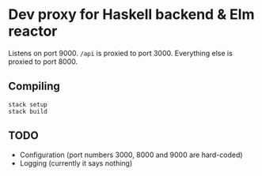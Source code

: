 # Dev proxy for Haskell backend & Elm reactor

Listens on port 9000. `/api` is proxied to port 3000. Everything else is proxied to port 8000.

## Compiling

    stack setup
    stack build

## TODO

* Configuration (port numbers 3000, 8000 and 9000 are hard-coded)
* Logging (currently it says nothing)